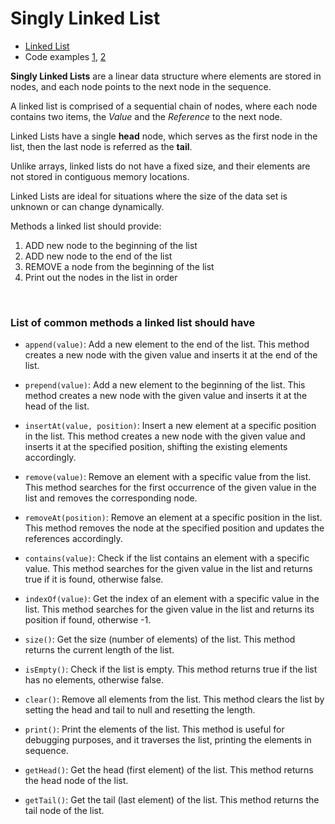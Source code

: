 # Singly Linked List

-   [Linked List](https://github.com/trekhleb/javascript-algorithms/tree/master/src/data-structures/linked-list)
-   Code examples [1](./singly-linked-list.js), [2](./singly-linked-list-2.js)

**Singly Linked Lists** are a linear data structure where elements are stored in nodes, and each node points to the next node in the sequence.

A linked list is comprised of a sequential chain of nodes, where each node contains two items, the _Value_ and the _Reference_ to the next node.

Linked Lists have a single **head** node, which serves as the first node in the list, then the last node is referred as the **tail**.

Unlike arrays, linked lists do not have a fixed size, and their elements are not stored in contiguous memory locations.

Linked Lists are ideal for situations where the size of the data set is unknown or can change dynamically.

Methods a linked list should provide:

1. ADD new node to the beginning of the list
2. ADD new node to the end of the list
3. REMOVE a node from the beginning of the list
4. Print out the nodes in the list in order

<br>

### List of common methods a linked list should have

-   `append(value)`: Add a new element to the end of the list. This method creates a new node with the given value and inserts it at the end of the list.

-   `prepend(value)`: Add a new element to the beginning of the list. This method creates a new node with the given value and inserts it at the head of the list.

-   `insertAt(value, position)`: Insert a new element at a specific position in the list. This method creates a new node with the given value and inserts it at the specified position, shifting the existing elements accordingly.

-   `remove(value)`: Remove an element with a specific value from the list. This method searches for the first occurrence of the given value in the list and removes the corresponding node.

-   `removeAt(position)`: Remove an element at a specific position in the list. This method removes the node at the specified position and updates the references accordingly.

-   `contains(value)`: Check if the list contains an element with a specific value. This method searches for the given value in the list and returns true if it is found, otherwise false.

-   `indexOf(value)`: Get the index of an element with a specific value in the list. This method searches for the given value in the list and returns its position if found, otherwise -1.

-   `size()`: Get the size (number of elements) of the list. This method returns the current length of the list.

-   `isEmpty()`: Check if the list is empty. This method returns true if the list has no elements, otherwise false.

-   `clear()`: Remove all elements from the list. This method clears the list by setting the head and tail to null and resetting the length.

-   `print()`: Print the elements of the list. This method is useful for debugging purposes, and it traverses the list, printing the elements in sequence.

-   `getHead()`: Get the head (first element) of the list. This method returns the head node of the list.

-   `getTail()`: Get the tail (last element) of the list. This method returns the tail node of the list.
